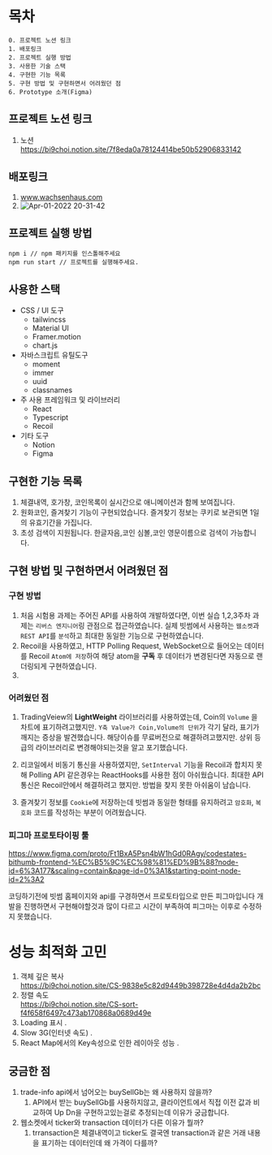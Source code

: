 # 목차

```
0. 프로젝트 노션 링크
1. 배포링크
2. 프로젝트 실행 방법
3. 사용한 기술 스택
4. 구현한 기능 목록
5. 구현 방법 및 구현하면서 어려웠던 점
6. Prototype 소개(Figma)
```

## 프로젝트 노션 링크

1. 노션  
   https://bi9choi.notion.site/7f8eda0a78124414be50b52906833142

## 배포링크

1. www.wachsenhaus.com
2. ![Apr-01-2022 20-31-42](https://user-images.githubusercontent.com/59411545/161255495-53ac9f9f-07b2-42e0-b039-5a519597c8c7.gif)

## 프로젝트 실행 방법

```
npm i // npm 패키지를 인스톨해주세요
npm run start // 프로젝트를 실행해주세요.
```

## 사용한 스택

- CSS / UI 도구
  - tailwincss
  - Material UI
  - Framer.motion
  - chart.js
- 자바스크립트 유틸도구
  - moment
  - immer
  - uuid
  - classnames
- 주 사용 프레임워크 및 라이브러리
  - React
  - Typescript
  - Recoil
- 기타 도구
  - Notion
  - Figma

## 구현한 기능 목록

1. 체결내역, 호가창, 코인목록이 실시간으로 애니메이션과 함께 보여집니다.
2. 원화코인, 즐겨찾기 기능이 구현되었습니다. 즐겨찾기 정보는 쿠키로 보관되면 1일의 유효기간을 가집니다.
3. 초성 검색이 지원됩니다. 한글자음,코인 심볼,코인 영문이름으로 검색이 가능합니다.

## 구현 방법 및 구현하면서 어려웠던 점

### 구현 방법

1. 처음 시험용 과제는 주어진 API를 사용하여 개발하였다면, 이번 실습 1,2,3주차 과제는 `리버스 엔지니어`링 관점으로 접근하였습니다.
   실제 빗썸에서 사용하는 `웹소켓`과 `REST API`를 `분석`하고 최대한 동일한 기능으로 구현하였습니다.
2. Recoil을 사용하였고, HTTP Polling Request, WebSocket으로 들어오는 데이터를 Recoil `Atom에 저장`하여 해당 atom을 **구독** 후
   데이터가 변경된다면 자동으로 랜더링되게 구현하였습니다.
3.

### 어려웠던 점

1. TradingVeiew의 **LightWeight** 라이브러리를 사용하였는데, Coin의 `Volume` 을 차트에 표기하려고했지만. `Y축 Value가 Coin,Volume의 단위`가 각기 달라, 표기가 깨지는 증상을 발견했습니다.
   해당이슈를 무료버전으로 해결하려고했지만. 상위 등급의 라이브러리로 변경해야되는것을 알고 포기했습니다.

2. 리코일에서 비동기 통신을 사용하였지만, `SetInterval` 기능을 Recoil과 합치지 못해 Polling API 같은경우는 ReactHooks를 사용한 점이 아쉬웠습니다.
   최대한 API통신은 Recoil안에서 해결하려고 했지만. 방법을 찾지 못한 아쉬움이 남습니다.

3. 즐겨찾기 정보를 `Cookie`에 저장하는데 빗썸과 동일한 형태를 유지하려고 `암호화`, `복호화` 코드를 작성하는 부분이 어려웠습니다.

### 피그마 프로토타이핑 툴

https://www.figma.com/proto/Ft1BxA5Psn4bW1hGd0RAgy/codestates-bithumb-frontend-%EC%B5%9C%EC%98%81%ED%9B%88?node-id=6%3A177&scaling=contain&page-id=0%3A1&starting-point-node-id=2%3A2

코딩하기전에 빗썸 홈페이지와 api를 구경하면서 프로토타입으로 만든 피그마입니다
개발을 진행하면서 구현해야할것과 많이 다르고 시간이 부족하여 피그마는 이후로 수정하지 못했습니다.

# 성능 최적화 고민

1. 객체 깊은 복사  
   https://bi9choi.notion.site/CS-9838e5c82d9449b398728e4d4da2b2bc
2. 정렬 속도  
   https://bi9choi.notion.site/CS-sort-f4f658f6497c473ab170868a0689d49e
3. Loading 표시
   .
4. Slow 3G(인터넷 속도)
   .
5. React Map에서의 Key속성으로 인한 레이아웃 성능
   .

## 궁금한 점

1. trade-info api에서 넘어오는 buySellGb는 왜 사용하지 않을까?
   1. API에서 받는 buySellGb를 사용하지않고, 클라이언트에서 직접 이전 값과 비교하여 Up Dn을 구현하고있는걸로 추정되는데 이유가 궁금합니다.
2. 웹소켓에서 ticker와 transaction 데이터가 다른 이유가 뭘까?
   1. trransaction은 체결내역이고 ticker도 결국엔 transaction과 같은 거래 내용을 표기하는 데이터인데 왜 가격이 다를까?
